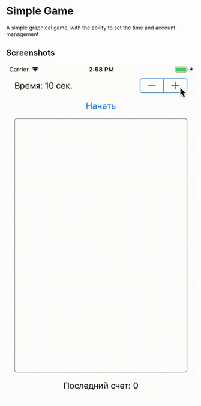 # Simple Game

A simple graphical game, with the ability to set the time and account management

## Screenshots

![IPhone8](https://github.com/kazakovaNetIOS/Simple-Game/blob/master/screenshots/SimpleGame.gif)